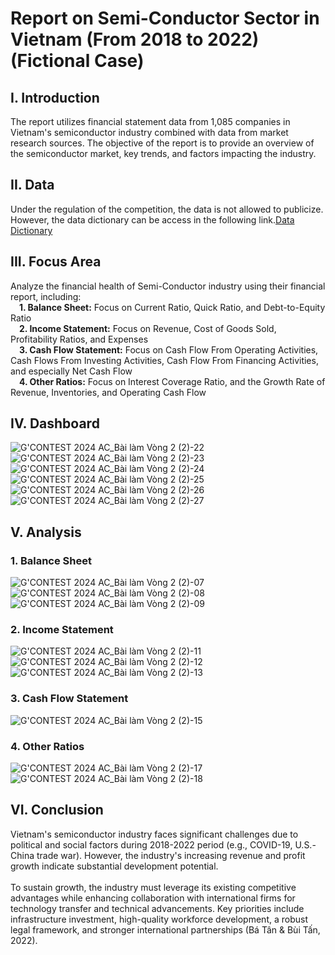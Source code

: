 # Report on Semi-Conductor Sector in Vietnam (From 2018 to 2022) (Fictional Case)

## I. Introduction
The report utilizes financial statement data from 1,085 companies in Vietnam's semiconductor industry combined with data from market research sources. The objective of the report is to provide an overview of the semiconductor market, key trends, and factors impacting the industry.

## II. Data
Under the regulation of the competition, the data is not allowed to publicize. However, the data dictionary can be access in the following link.[Data Dictionary](https://docs.google.com/spreadsheets/d/1Hi6r1fK-UYfTTImwKkS5uUz9N_x-6-Zmi-dev1h7B80/edit?usp=sharing)

## III. Focus Area
Analyze the financial health of Semi-Conductor industry using their financial report, including: <br />
&emsp;**1. Balance Sheet:** Focus on Current Ratio, Quick Ratio, and Debt-to-Equity Ratio <br />
&emsp;**2. Income Statement:** Focus on Revenue, Cost of Goods Sold, Profitability Ratios, and Expenses <br />
&emsp;**3. Cash Flow Statement:** Focus on Cash Flow From Operating Activities, Cash Flows From Investing Activities, Cash Flow From Financing Activities, and especially Net Cash Flow <br />
&emsp;**4. Other Ratios:** Focus on Interest Coverage Ratio, and the Growth Rate of Revenue, Inventories, and Operating Cash Flow <br />


## IV. Dashboard
![G'CONTEST 2024  AC_Bài làm Vòng 2 (2)-22](https://github.com/user-attachments/assets/fb6bb35f-203e-4183-a2fd-ce5a89f51a90)
![G'CONTEST 2024  AC_Bài làm Vòng 2 (2)-23](https://github.com/user-attachments/assets/acb52797-fcee-4b09-8c2e-bf4fa5dd9d3d)
![G'CONTEST 2024  AC_Bài làm Vòng 2 (2)-24](https://github.com/user-attachments/assets/cea98f26-72ef-49af-adeb-108210320164)
![G'CONTEST 2024  AC_Bài làm Vòng 2 (2)-25](https://github.com/user-attachments/assets/e3b005d8-7e3e-420f-9de5-5635275be9b2)
![G'CONTEST 2024  AC_Bài làm Vòng 2 (2)-26](https://github.com/user-attachments/assets/447375e3-90bf-47bf-b6ec-ddad93aa17ee)
![G'CONTEST 2024  AC_Bài làm Vòng 2 (2)-27](https://github.com/user-attachments/assets/dc64e8e7-d750-447b-a319-1422447135ab)

## V. Analysis
### 1. Balance Sheet
![G'CONTEST 2024  AC_Bài làm Vòng 2 (2)-07](https://github.com/user-attachments/assets/a8ca6ad7-f42b-4778-97f8-6b77d6936df4)
![G'CONTEST 2024  AC_Bài làm Vòng 2 (2)-08](https://github.com/user-attachments/assets/6a94019d-ecb4-49fd-9ff6-2ab527a0d762)
![G'CONTEST 2024  AC_Bài làm Vòng 2 (2)-09](https://github.com/user-attachments/assets/d9aab66d-0d10-45a3-98d3-582913833bb6)
### 2. Income Statement
![G'CONTEST 2024  AC_Bài làm Vòng 2 (2)-11](https://github.com/user-attachments/assets/8ac02472-9cd4-4a13-bc46-5dc7e8526590)
![G'CONTEST 2024  AC_Bài làm Vòng 2 (2)-12](https://github.com/user-attachments/assets/bd11cbc8-4584-4506-bbb6-e520fb46e2a4)
![G'CONTEST 2024  AC_Bài làm Vòng 2 (2)-13](https://github.com/user-attachments/assets/d9894daf-4b50-4795-be0c-76af0472efb2)
### 3. Cash Flow Statement
![G'CONTEST 2024  AC_Bài làm Vòng 2 (2)-15](https://github.com/user-attachments/assets/2b716543-598d-4452-8242-d5bde4c80aa2)
### 4. Other Ratios
![G'CONTEST 2024  AC_Bài làm Vòng 2 (2)-17](https://github.com/user-attachments/assets/5d43308e-8540-46f4-a547-8454168e6706)
![G'CONTEST 2024  AC_Bài làm Vòng 2 (2)-18](https://github.com/user-attachments/assets/0beb5bb7-8f98-465a-9d6b-1eff4c0387aa)

## VI. Conclusion
Vietnam's semiconductor industry faces significant challenges due to political and social factors during 2018-2022 period (e.g., COVID-19, U.S.-China trade war). However, the industry's increasing revenue and profit growth indicate substantial development potential.<br />
<br />
To sustain growth, the industry must leverage its existing competitive advantages while enhancing collaboration with international firms for technology transfer and technical advancements. Key priorities include infrastructure investment, high-quality workforce development, a robust legal framework, and stronger international partnerships (Bá Tân & Bùi Tấn, 2022).


